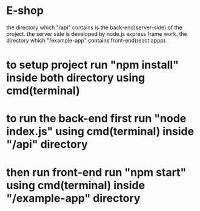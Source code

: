# E-shop
 the directory which "/api" contains is the back-end(server-side)  of the project. 
  the server side is developed by node.js express frame work. 
 the directory which "/example-app" contains front-end(react appp).
 
 # to setup project run "npm install" inside both directory using cmd(terminal)
 
 # to run the back-end first run "node index.js" using cmd(terminal) inside "/api" directory
 # then run front-end run "npm start" using cmd(terminal) inside "/example-app" directory
